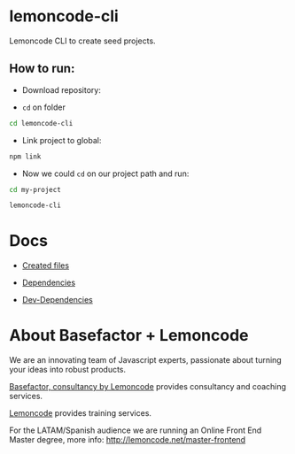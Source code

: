 # lemoncode-cli

Lemoncode CLI to create seed projects.

## How to run:

- Download repository:

- `cd` on folder

```bash
cd lemoncode-cli

```

- Link project to global:

```bash
npm link
```

- Now we could `cd` on our project path and run:

```bash
cd my-project
```

```bash
lemoncode-cli

```

# Docs

- [Created files](./docs/created-files/README.md)

- [Dependencies](./docs/dependencies/README.md)

- [Dev-Dependencies](./docs/dev-dependencies/README.md)

# About Basefactor + Lemoncode

We are an innovating team of Javascript experts, passionate about turning your ideas into robust products.

[Basefactor, consultancy by Lemoncode](http://www.basefactor.com) provides consultancy and coaching services.

[Lemoncode](http://lemoncode.net/services/en/#en-home) provides training services.

For the LATAM/Spanish audience we are running an Online Front End Master degree, more info: http://lemoncode.net/master-frontend
